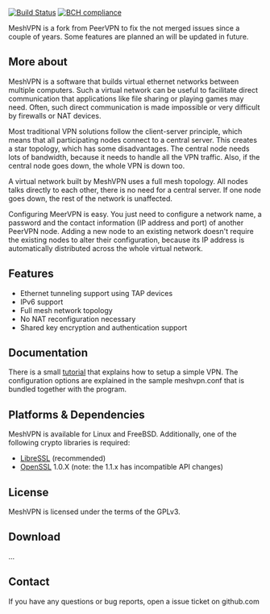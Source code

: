 [![Build Status](https://travis-ci.org/Kuebler-IT/MeshVPN.svg?branch=master)](https://travis-ci.org/Kuebler-IT/MeshVPN)
[![BCH compliance](https://bettercodehub.com/edge/badge/Kuebler-IT/MeshVPN?branch=master)](https://bettercodehub.com/)

MeshVPN is a fork from PeerVPN to fix the not merged issues since a couple
of years. Some features are planned an will be updated in future.

## More about

MeshVPN is a software that builds virtual ethernet networks between multiple
computers. Such a virtual network can be useful to facilitate direct
communication that applications like file sharing or playing games may need.
Often, such direct communication is made impossible or very difficult by
firewalls or NAT devices.

Most traditional VPN solutions follow the client-server principle, which means
that all participating nodes connect to a central server. This creates a star
topology, which has some disadvantages. The central node needs lots of
bandwidth, because it needs to handle all the VPN traffic. Also, if the central
node goes down, the whole VPN is down too.

A virtual network built by MeshVPN uses a full mesh topology. All nodes talks
directly to each other, there is no need for a central server. If one node goes
down, the rest of the network is unaffected.

Configuring MeerVPN is easy. You just need to configure a network name,
a password and the contact information (IP address and port) of another
PeerVPN node. Adding a new node to an existing network doesn't require the
existing nodes to alter their configuration, because its IP address is
automatically distributed across the whole virtual network.

## Features

-   Ethernet tunneling support using TAP devices
-   IPv6 support
-   Full mesh network topology
-   No NAT reconfiguration necessary
-   Shared key encryption and authentication support

## Documentation

There is a small [tutorial](https://github.com/Kuebler-IT/meshvpn/wiki/Tutorial)
that explains how to setup a simple VPN. The configuration options are explained
in the sample meshvpn.conf that is bundled together with the program.

## Platforms & Dependencies

MeshVPN is available for Linux and FreeBSD. Additionally, one of the following
crypto libraries is required:

-   [LibreSSL](https://www.libressl.org) (recommended)
-   [OpenSSL](https://www.openssl.org) 1.0.X (note: the 1.1.x has incompatible API changes)

## License

MeshVPN is licensed under the terms of the GPLv3.

## Download

...

## Contact

If you have any questions or bug reports, open a issue ticket on github.com
